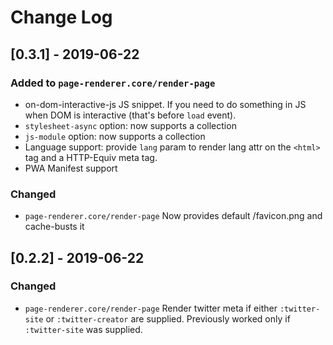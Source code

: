 # Change Log


## [0.3.1] - 2019-06-22

### Added to `page-renderer.core/render-page`
- on-dom-interactive-js JS snippet. If you need to do something in JS
  when DOM is interactive (that's before `load` event).
- `stylesheet-async` option: now supports a collection
- `js-module` option: now supports a collection
- Language support: provide `lang` param to render lang attr on the
  `<html>` tag and a HTTP-Equiv meta tag.
- PWA Manifest support

### Changed
- `page-renderer.core/render-page`
  Now provides default /favicon.png and cache-busts it



## [0.2.2] - 2019-06-22
### Changed
- `page-renderer.core/render-page`
  Render twitter meta if either `:twitter-site` or `:twitter-creator` are supplied.
  Previously worked only if `:twitter-site` was supplied.
